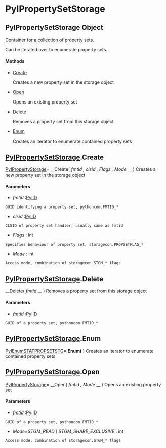 # PyIPropertySetStorage

## PyIPropertySetStorage Object

Container for a collection of property sets. 

Can be iterated over to enumerate property sets.

#### Methods


  - [Create](PyIPropertySetStorage.md#pyipropertysetstoragecreate)

    Creates a new property set in the storage object&nbsp;

  - [Open](PyIPropertySetStorage.md#pyipropertysetstorageopen)

    Opens an existing property set&nbsp;

  - [Delete](PyIPropertySetStorage.md#pyipropertysetstoragedelete)

    Removes a property set from this storage object&nbsp;

  - [Enum](PyIPropertySetStorage.md#pyipropertysetstorageenum)

    Creates an iterator to enumerate contained property sets&nbsp;

## [PyIPropertySetStorage](#pyipropertysetstorage).Create

[PyIPropertyStorage](#pyipropertystorage)= __Create( *fmtid*  *, clsid*  *, Flags*  *, Mode* __ )
Creates a new property set in the storage object

#### Parameters


  -  *fmtid* :[PyIID](#pyiid)

    GUID identifying a property set, pythoncom.FMTID_*

  -  *clsid* :[PyIID](#pyiid)

    CLSID of property set handler, usually same as fmtid

  -  *Flags* : int

    Specifies behaviour of property set, storagecon.PROPSETFLAG_*

  -  *Mode* : int

    Access mode, combination of storagecon.STGM_* flags

## [PyIPropertySetStorage](#pyipropertysetstorage).Delete

 __Delete( *fmtid* __ )
Removes a property set from this storage object

#### Parameters


  -  *fmtid* :[PyIID](#pyiid)

    GUID of a property set, pythoncom.FMTID_*

## [PyIPropertySetStorage](#pyipropertysetstorage).Enum

[PyIEnumSTATPROPSETSTG](#pyienumstatpropsetstg)= __Enum(__ )
Creates an iterator to enumerate contained property sets

## [PyIPropertySetStorage](#pyipropertysetstorage).Open

[PyIPropertyStorage](#pyipropertystorage)= __Open( *fmtid*  *, Mode* __ )
Opens an existing property set

#### Parameters


  -  *fmtid* :[PyIID](#pyiid)

    GUID of a property set, pythoncom.FMTID_*

  -  *Mode=STGM_READ | STGM_SHARE_EXCLUSIVE* : int

    Access mode, combination of storagecon.STGM_* flags